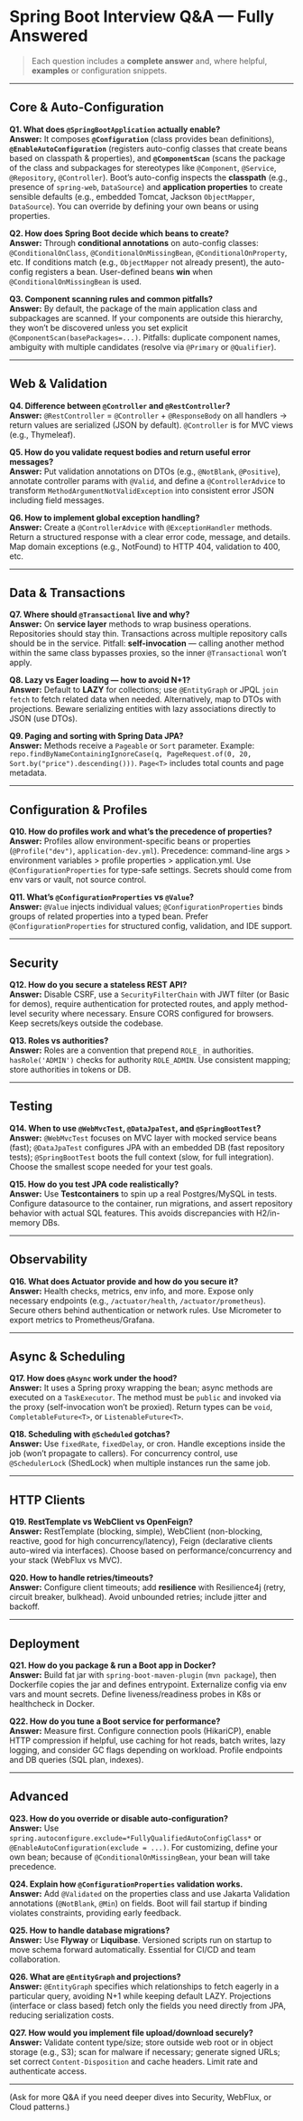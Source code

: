 # Spring Boot Interview Q&A — Fully Answered

> Each question includes a **complete answer** and, where helpful, **examples** or configuration snippets.

---

## Core & Auto-Configuration

**Q1. What does `@SpringBootApplication` actually enable?**  
**Answer:** It composes **`@Configuration`** (class provides bean definitions), **`@EnableAutoConfiguration`** (registers auto-config classes that create beans based on classpath & properties), and **`@ComponentScan`** (scans the package of the class and subpackages for stereotypes like `@Component`, `@Service`, `@Repository`, `@Controller`). Boot’s auto-config inspects the **classpath** (e.g., presence of `spring-web`, `DataSource`) and **application properties** to create sensible defaults (e.g., embedded Tomcat, Jackson `ObjectMapper`, `DataSource`). You can override by defining your own beans or using properties.

**Q2. How does Spring Boot decide which beans to create?**  
**Answer:** Through **conditional annotations** on auto-config classes: `@ConditionalOnClass`, `@ConditionalOnMissingBean`, `@ConditionalOnProperty`, etc. If conditions match (e.g., `ObjectMapper` not already present), the auto-config registers a bean. User-defined beans **win** when `@ConditionalOnMissingBean` is used.

**Q3. Component scanning rules and common pitfalls?**  
**Answer:** By default, the package of the main application class and subpackages are scanned. If your components are outside this hierarchy, they won’t be discovered unless you set explicit `@ComponentScan(basePackages=...)`. Pitfalls: duplicate component names, ambiguity with multiple candidates (resolve via `@Primary` or `@Qualifier`).

---

## Web & Validation

**Q4. Difference between `@Controller` and `@RestController`?**  
**Answer:** `@RestController` = `@Controller` + `@ResponseBody` on all handlers → return values are serialized (JSON by default). `@Controller` is for MVC views (e.g., Thymeleaf).

**Q5. How do you validate request bodies and return useful error messages?**  
**Answer:** Put validation annotations on DTOs (e.g., `@NotBlank`, `@Positive`), annotate controller params with `@Valid`, and define a `@ControllerAdvice` to transform `MethodArgumentNotValidException` into consistent error JSON including field messages.

**Q6. How to implement global exception handling?**  
**Answer:** Create a `@ControllerAdvice` with `@ExceptionHandler` methods. Return a structured response with a clear error code, message, and details. Map domain exceptions (e.g., NotFound) to HTTP 404, validation to 400, etc.

---

## Data & Transactions

**Q7. Where should `@Transactional` live and why?**  
**Answer:** On **service layer** methods to wrap business operations. Repositories should stay thin. Transactions across multiple repository calls should be in the service. Pitfall: **self-invocation** — calling another method within the same class bypasses proxies, so the inner `@Transactional` won’t apply.

**Q8. Lazy vs Eager loading — how to avoid N+1?**  
**Answer:** Default to **LAZY** for collections; use `@EntityGraph` or JPQL `join fetch` to fetch related data when needed. Alternatively, map to DTOs with projections. Beware serializing entities with lazy associations directly to JSON (use DTOs).

**Q9. Paging and sorting with Spring Data JPA?**  
**Answer:** Methods receive a `Pageable` or `Sort` parameter. Example: `repo.findByNameContainingIgnoreCase(q, PageRequest.of(0, 20, Sort.by("price").descending()))`. `Page<T>` includes total counts and page metadata.

---

## Configuration & Profiles

**Q10. How do profiles work and what’s the precedence of properties?**  
**Answer:** Profiles allow environment-specific beans or properties (`@Profile("dev")`, `application-dev.yml`). Precedence: command-line args > environment variables > profile properties > application.yml. Use `@ConfigurationProperties` for type-safe settings. Secrets should come from env vars or vault, not source control.

**Q11. What’s `@ConfigurationProperties` vs `@Value`?**  
**Answer:** `@Value` injects individual values; `@ConfigurationProperties` binds groups of related properties into a typed bean. Prefer `@ConfigurationProperties` for structured config, validation, and IDE support.

---

## Security

**Q12. How do you secure a stateless REST API?**  
**Answer:** Disable CSRF, use a `SecurityFilterChain` with JWT filter (or Basic for demos), require authentication for protected routes, and apply method-level security where necessary. Ensure CORS configured for browsers. Keep secrets/keys outside the codebase.

**Q13. Roles vs authorities?**  
**Answer:** Roles are a convention that prepend `ROLE_` in authorities. `hasRole('ADMIN')` checks for authority `ROLE_ADMIN`. Use consistent mapping; store authorities in tokens or DB.

---

## Testing

**Q14. When to use `@WebMvcTest`, `@DataJpaTest`, and `@SpringBootTest`?**  
**Answer:** `@WebMvcTest` focuses on MVC layer with mocked service beans (fast); `@DataJpaTest` configures JPA with an embedded DB (fast repository tests); `@SpringBootTest` boots the full context (slow, for full integration). Choose the smallest scope needed for your test goals.

**Q15. How do you test JPA code realistically?**  
**Answer:** Use **Testcontainers** to spin up a real Postgres/MySQL in tests. Configure datasource to the container, run migrations, and assert repository behavior with actual SQL features. This avoids discrepancies with H2/in-memory DBs.

---

## Observability

**Q16. What does Actuator provide and how do you secure it?**  
**Answer:** Health checks, metrics, env info, and more. Expose only necessary endpoints (e.g., `/actuator/health`, `/actuator/prometheus`). Secure others behind authentication or network rules. Use Micrometer to export metrics to Prometheus/Grafana.

---

## Async & Scheduling

**Q17. How does `@Async` work under the hood?**  
**Answer:** It uses a Spring proxy wrapping the bean; async methods are executed on a `TaskExecutor`. The method must be `public` and invoked via the proxy (self-invocation won’t be proxied). Return types can be `void`, `CompletableFuture<T>`, or `ListenableFuture<T>`.

**Q18. Scheduling with `@Scheduled` gotchas?**  
**Answer:** Use `fixedRate`, `fixedDelay`, or cron. Handle exceptions inside the job (won’t propagate to callers). For concurrency control, use `@SchedulerLock` (ShedLock) when multiple instances run the same job.

---

## HTTP Clients

**Q19. RestTemplate vs WebClient vs OpenFeign?**  
**Answer:** RestTemplate (blocking, simple), WebClient (non-blocking, reactive, good for high concurrency/latency), Feign (declarative clients auto-wired via interfaces). Choose based on performance/concurrency and your stack (WebFlux vs MVC).

**Q20. How to handle retries/timeouts?**  
**Answer:** Configure client timeouts; add **resilience** with Resilience4j (retry, circuit breaker, bulkhead). Avoid unbounded retries; include jitter and backoff.

---

## Deployment

**Q21. How do you package & run a Boot app in Docker?**  
**Answer:** Build fat jar with `spring-boot-maven-plugin` (`mvn package`), then Dockerfile copies the jar and defines entrypoint. Externalize config via env vars and mount secrets. Define liveness/readiness probes in K8s or healthcheck in Docker.

**Q22. How do you tune a Boot service for performance?**  
**Answer:** Measure first. Configure connection pools (HikariCP), enable HTTP compression if helpful, use caching for hot reads, batch writes, lazy logging, and consider GC flags depending on workload. Profile endpoints and DB queries (SQL plan, indexes).

---

## Advanced

**Q23. How do you override or disable auto‑configuration?**  
**Answer:** Use `spring.autoconfigure.exclude=*FullyQualifiedAutoConfigClass*` or `@EnableAutoConfiguration(exclude = ...)`. For customizing, define your own bean; because of `@ConditionalOnMissingBean`, your bean will take precedence.

**Q24. Explain how `@ConfigurationProperties` validation works.**  
**Answer:** Add `@Validated` on the properties class and use Jakarta Validation annotations (`@NotBlank`, `@Min`) on fields. Boot will fail startup if binding violates constraints, providing early feedback.

**Q25. How to handle database migrations?**  
**Answer:** Use **Flyway** or **Liquibase**. Versioned scripts run on startup to move schema forward automatically. Essential for CI/CD and team collaboration.

**Q26. What are `@EntityGraph` and projections?**  
**Answer:** `@EntityGraph` specifies which relationships to fetch eagerly in a particular query, avoiding N+1 while keeping default LAZY. Projections (interface or class based) fetch only the fields you need directly from JPA, reducing serialization costs.

**Q27. How would you implement file upload/download securely?**  
**Answer:** Validate content type/size; store outside web root or in object storage (e.g., S3); scan for malware if necessary; generate signed URLs; set correct `Content-Disposition` and cache headers. Limit rate and authenticate access.

---

(Ask for more Q&A if you need deeper dives into Security, WebFlux, or Cloud patterns.)

